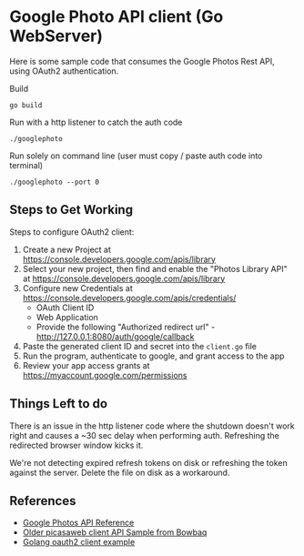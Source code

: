 # Google Photo API client (Go WebServer)


Here is some sample code that consumes the Google Photos Rest API, using OAuth2 authentication.

Build

    go build

Run with a http listener to catch the auth code

    ./googlephoto

Run solely on command line (user must copy / paste auth code into terminal)

    ./googlephoto --port 0

## Steps to Get Working

Steps to configure OAuth2 client:
1. Create a new Project at https://console.developers.google.com/apis/library
1. Select your new project, then find and enable the "Photos Library API" at https://console.developers.google.com/apis/library
1. Configure new Credentials at https://console.developers.google.com/apis/credentials/
    - OAuth Client ID
    - Web Application
    - Provide the following "Authorized redirect url" - http://127.0.0.1:8080/auth/google/callback
1. Paste the generated client ID and secret into the `client.go` file
1. Run the program, authenticate to google, and grant access to the app
1. Review your app access grants at https://myaccount.google.com/permissions


## Things Left to do

There is an issue in the http listener code where the shutdown doesn't work right and causes a ~30 sec delay when performing auth. Refreshing the redirected browser window kicks it.

We're not detecting expired refresh tokens on disk or refreshing the token against the server. Delete the file on disk as a workaround.

## References

- [Google Photos API Reference](https://developers.google.com/photos/library/reference/)
- [Older picasaweb client API Sample from Bowbaq](https://github.com/Bowbaq/googlephoto)
- [Golang oauth2 client example](https://github.com/golang/oauth2/blob/master/google/example_test.go)



